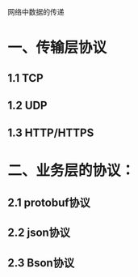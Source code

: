 网络中数据的传递
# 一、传输层协议
## 1.1 TCP
## 1.2 UDP
## 1.3 HTTP/HTTPS



# 二、业务层的协议：
## 2.1 protobuf协议

## 2.2 json协议
## 2.3 Bson协议